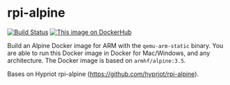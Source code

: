 # rpi-alpine
[![Build Status](https://travis-ci.org/gilir/rpi-alpine.svg?branch=master)](https://travis-ci.org/gilir/rpi-alpine)
[![This image on DockerHub](https://img.shields.io/docker/pulls/gilir/rpi-alpine.svg)](https://hub.docker.com/r/gilir/rpi-alpine/)

Build an Alpine Docker image for ARM with the `qemu-arm-static` binary.
You are able to run this Docker image in Docker for Mac/Windows, and any architecture.
The Docker image is based on `armhf/alpine:3.5`.

Bases on Hypriot rpi-alpine (https://github.com/hypriot/rpi-alpine).
